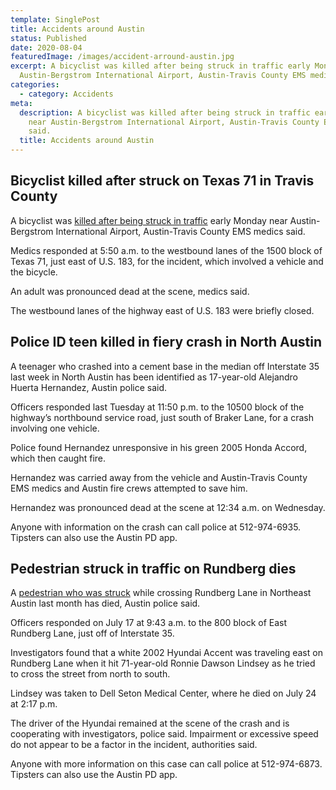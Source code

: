 ```yaml
---
template: SinglePost
title: Accidents around Austin
status: Published
date: 2020-08-04
featuredImage: /images/accident-arround-austin.jpg
excerpt: A bicyclist was killed after being struck in traffic early Monday near
  Austin-Bergstrom International Airport, Austin-Travis County EMS medics said.
categories:
  - category: Accidents
meta:
  description: A bicyclist was killed after being struck in traffic early Monday
    near Austin-Bergstrom International Airport, Austin-Travis County EMS medics
    said.
  title: Accidents around Austin
---
```

<!--StartFragment-->

## Bicyclist killed after struck on Texas 71 in Travis County

A bicyclist was [killed after being struck in traffic](/practice-areas/wrongful-death-attorney/) early Monday near Austin-Bergstrom International Airport, Austin-Travis County EMS medics said.

Medics responded at 5:50 a.m. to the westbound lanes of the 1500 block of Texas 71, just east of U.S. 183, for the incident, which involved a vehicle and the bicycle.

An adult was pronounced dead at the scene, medics said.

The westbound lanes of the highway east of U.S. 183 were briefly closed.

## Police ID teen killed in fiery crash in North Austin

A teenager who crashed into a cement base in the median off Interstate 35 last week in North Austin has been identified as 17-year-old Alejandro Huerta Hernandez, Austin police said.

Officers responded last Tuesday at 11:50 p.m. to the 10500 block of the highway’s northbound service road, just south of Braker Lane, for a crash involving one vehicle.

Police found Hernandez unresponsive in his green 2005 Honda Accord, which then caught fire.

Hernandez was carried away from the vehicle and Austin-Travis County EMS medics and Austin fire crews attempted to save him.

Hernandez was pronounced dead at the scene at 12:34 a.m. on Wednesday.

Anyone with information on the crash can call police at 512-974-6935. Tipsters can also use the Austin PD app.

## Pedestrian struck in traffic on Rundberg dies

A [pedestrian who was struck](/practice-areas/pedestrian-accident-lawyers/) while crossing Rundberg Lane in Northeast Austin last month has died, Austin police said.

Officers responded on July 17 at 9:43 a.m. to the 800 block of East Rundberg Lane, just off of Interstate 35.

Investigators found that a white 2002 Hyundai Accent was traveling east on Rundberg Lane when it hit 71-year-old Ronnie Dawson Lindsey as he tried to cross the street from north to south.

Lindsey was taken to Dell Seton Medical Center, where he died on July 24 at 2:17 p.m.

The driver of the Hyundai remained at the scene of the crash and is cooperating with investigators, police said. Impairment or excessive speed do not appear to be a factor in the incident, authorities said.

Anyone with more information on this case can call police at 512-974-6873. Tipsters can also use the Austin PD app.

<!--EndFragment-->